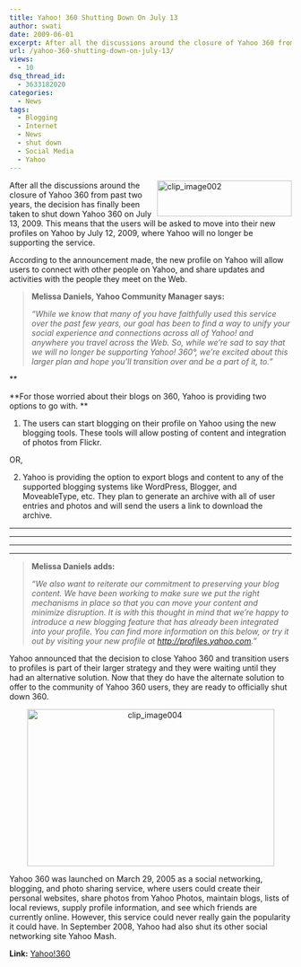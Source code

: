 ```yaml
---
title: Yahoo! 360 Shutting Down On July 13
author: swati
date: 2009-06-01
excerpt: After all the discussions around the closure of Yahoo 360 from past two years, the decision has finally been taken to shut down Yahoo 360 on July 13, 2009. This means that the users will be asked to move into their new profiles on Yahoo by July 12, 2009, where Yahoo will no longer be supporting the service.
url: /yahoo-360-shutting-down-on-july-13/
views:
  - 10
dsq_thread_id:
  - 3633182020
categories:
  - News
tags:
  - Blogging
  - Internet
  - News
  - shut down
  - Social Media
  - Yahoo
---
```

<img class="alignright wp-image-53383" style="border: 0pt none;margin-left: 0px;margin-right: 0px" src="http://cdn.devilsworkshop.org/files/2009/06/clip-image002.jpg" border="0" alt="clip_image002" width="240" height="64" align="right" /> After all the discussions around the closure of Yahoo 360 from past two years, the decision has finally been taken to shut down Yahoo 360 on July 13, 2009. This means that the users will be asked to move into their new profiles on Yahoo by July 12, 2009, where Yahoo will no longer be supporting the service.

According to the announcement made, the new profile on Yahoo will allow users to connect with other people on Yahoo, and share updates and activities with the people they meet on the Web.

> **Melissa Daniels, Yahoo Community Manager says:**
> 
> *“While we know that many of you have faithfully used this service over the past few years, our goal has been to find a way to unify your social experience and connections across all of Yahoo! and anywhere you travel across the Web. So, while we’re sad to say that we will no longer be supporting Yahoo! 360°, we’re excited about this larger plan and hope you’ll transition over and be a part of it, to.”*

**

**For those worried about their blogs on 360, Yahoo is providing two options to go with. **

1. The users can start blogging on their profile on Yahoo using the new blogging tools. These tools will allow posting of content and integration of photos from Flickr.

OR,

2. Yahoo is providing the option to export blogs and content to any of the supported blogging systems like WordPress, Blogger, and MoveableType, etc. They plan to generate an archive with all of user entries and photos and will send the users a link to download the archive.

****

****

****

****

> **Melissa Daniels adds:**
> 
> *“We also want to reiterate our commitment to preserving your blog content. We have been working to make sure we put the right mechanisms in place so that you can move your content and minimize disruption. It is with this thought in mind that we’re happy to introduce a new blogging feature that has already been integrated into your profile. You can find more information on this below, or try it out by visiting your new profile at <a href="http://profiles.yahoo.com/" onclick="_gaq.push(['_trackEvent', 'outbound-article', 'http://profiles.yahoo.com/', 'http://profiles.yahoo.com']);" >http://profiles.yahoo.com</a>.”*

Yahoo announced that the decision to close Yahoo 360 and transition users to profiles is part of their larger strategy and they were waiting until they had an alternative solution. Now that they do have the alternate solution to offer to the community of Yahoo 360 users, they are ready to officially shut down 360.

<p style="text-align: center">
  <img class="aligncenter" style="border: 0pt none" src="http://cdn.devilsworkshop.org/files/2009/06/clip-image004.jpg" border="0" alt="clip_image004" width="441" height="280" />
</p>

Yahoo 360 was launched on March 29, 2005 as a social networking, blogging, and photo sharing service, where users could create their personal websites, share photos from Yahoo Photos, maintain blogs, lists of local reviews, supply profile information, and see which friends are currently online. However, this service could never really gain the popularity it could have. In September 2008, Yahoo had also shut its other social networking site Yahoo Mash.

**Link:** <a href="http://360.yahoo.com/" onclick="_gaq.push(['_trackEvent', 'outbound-article', 'http://360.yahoo.com/', 'Yahoo!360']);" >Yahoo!360</a>
